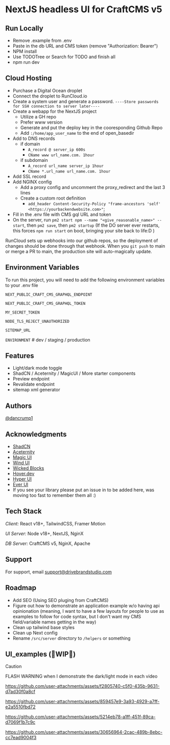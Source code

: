 # NextJS headless UI for CraftCMS v5

## Run Locally

- Remove .example from .env
- Paste in the db URL and CMS token (remove "Authorization: Bearer")
- NPM install
- Use TODOTree or Search for TODO and finish all
- npm run dev


## Cloud Hosting

- Purchase a Digital Ocean droplet
- Connect the droplet to RunCloud.io
- Create a system user and generate a password. `----Store passwords for SSH connection to server later----`
- Create a webapp for the NextJS project
  - Utilize a GH repo
  - Prefer www version  
  - Generate and put the deploy key in the cooresponding Github Repo
  - Add `:/home/app_user_name` to the end of open_basedir
- Add to DNS records
  - if domain 
    - `A_record @ server_ip 600s`
    - `CName www url_name.com. 1hour`
  - if subdomain 
    - `A_record url_name server_ip 1hour`
    - `CName *.url_name url_name.com. 1hour`
- Add SSL record
- Add NGINX config
  - Add a proxy config and uncomment the proxy_redirect and the last 3 lines
  - Create a custom root definition
     - `add_header Content-Security-Policy "frame-ancestors 'self' <https://yourbackendwebsite.com>"`; 
- Fill in the .env file with CMS gql URL and token 
- On the server, run `pm2 start npm --name "<give_reasonable_name>" -- start`, then `pm2 save`, then `pm2 startup` (If the DO server ever restarts, this forces `npm run start` on boot, bringing your site back to life:D )

RunCloud sets up webhooks into our github repos, so the deployment of changes should be done through that webhook. When you `git push` to main or merge a PR to main, the production site will auto-magically update.

## Environment Variables

To run this project, you will need to add the following environment variables to your .env file

`NEXT_PUBLIC_CRAFT_CMS_GRAPHQL_ENDPOINT`

`NEXT_PUBLIC_CRAFT_CMS_GRAPHQL_TOKEN`

`MY_SECRET_TOKEN`

`NODE_TLS_REJECT_UNAUTHORIZED`

`SITEMAP_URL`

`ENVIRONMENT`  # dev / staging / production

## Features

- Light/dark mode toggle
- ShadCN / Aceternity / MagicUI / More starter components
- Preview endpoint
- Revalidate endpoint
- sitemap xml generator

## Authors

[@dancrump1](https://www.github.com/dancrump1)
## Acknowledgments
- [ShadCN](https://ui.shadcn.com/)
- [Aceternity](https://ui.aceternity.com/)
- [Magic UI](https://magicui.design/)
- [Wind UI](https://wind-ui.com/components/)
- [Wicked Blocks](https://wickedblocks.dev/)
- [Hover.dev](https://www.hover.dev/components)
- [Hyper UI](https://www.hyperui.dev/)
- [Ever UI](https://www.ever-ui.com/)
- If you see your library please put an issue in to be added here, was moving too fast to remember them all :)
## Tech Stack

*Client:* React v18+, TailwindCSS, Framer Motion

*UI Server:* Node v18+, NextJS, NginX

*DB Server:* CraftCMS v5, NginX, Apache

## Support

For support, email support@drivebrandstudio.com 
## Roadmap
- Add SEO (Using SEO pluging from CraftCMS)
- Figure out how to demonstrate an application example w/o having api opinionation (meaning, I want to have a few layouts for people to use as examples to follow for code syntax, but I don't want my CMS field/variable names getting in the way)
- Clean up tailwind base styles
- Clean up Next config
- Rename `/src/server` directory to `/helpers` or something
## UI_examples (🚧WIP🚧)
> [!CAUTION]
> FLASH WARNING when I demonstrate the dark/light mode in each video

https://github.com/user-attachments/assets/f2805740-c5f0-435b-9631-d7ad30f0a8cf

https://github.com/user-attachments/assets/859457e9-3a93-4929-a7ff-e2a5510fbd72

https://github.com/user-attachments/assets/5214eb78-a1ff-451f-89ca-d7069f1b7c9c

https://github.com/user-attachments/assets/30656964-2cac-489b-8ebc-cc7ead9004f3


